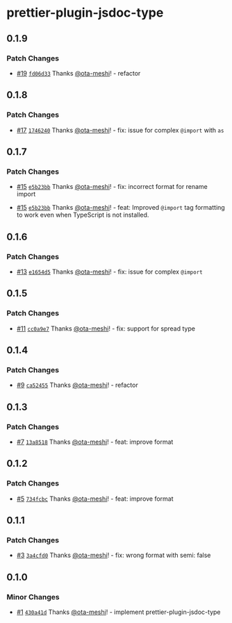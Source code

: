 # prettier-plugin-jsdoc-type

## 0.1.9

### Patch Changes

- [#19](https://github.com/ota-meshi/prettier-plugin-jsdoc-type/pull/19) [`fd06d33`](https://github.com/ota-meshi/prettier-plugin-jsdoc-type/commit/fd06d332832c3ed7fcfa5b301d95ab7d609a820f) Thanks [@ota-meshi](https://github.com/ota-meshi)! - refactor

## 0.1.8

### Patch Changes

- [#17](https://github.com/ota-meshi/prettier-plugin-jsdoc-type/pull/17) [`1746240`](https://github.com/ota-meshi/prettier-plugin-jsdoc-type/commit/174624080a2dae95a2d38766ca5f7571461517cd) Thanks [@ota-meshi](https://github.com/ota-meshi)! - fix: issue for complex `@import` with `as`

## 0.1.7

### Patch Changes

- [#15](https://github.com/ota-meshi/prettier-plugin-jsdoc-type/pull/15) [`e5b23bb`](https://github.com/ota-meshi/prettier-plugin-jsdoc-type/commit/e5b23bbf2c73fd0456b73d6d85269481af31873f) Thanks [@ota-meshi](https://github.com/ota-meshi)! - fix: incorrect format for rename import

- [#15](https://github.com/ota-meshi/prettier-plugin-jsdoc-type/pull/15) [`e5b23bb`](https://github.com/ota-meshi/prettier-plugin-jsdoc-type/commit/e5b23bbf2c73fd0456b73d6d85269481af31873f) Thanks [@ota-meshi](https://github.com/ota-meshi)! - feat: Improved `@import` tag formatting to work even when TypeScript is not installed.

## 0.1.6

### Patch Changes

- [#13](https://github.com/ota-meshi/prettier-plugin-jsdoc-type/pull/13) [`e1654d5`](https://github.com/ota-meshi/prettier-plugin-jsdoc-type/commit/e1654d58f19ab0230b56dd45ff300f1304c9eefb) Thanks [@ota-meshi](https://github.com/ota-meshi)! - fix: issue for complex `@import`

## 0.1.5

### Patch Changes

- [#11](https://github.com/ota-meshi/prettier-plugin-jsdoc-type/pull/11) [`cc0a9e7`](https://github.com/ota-meshi/prettier-plugin-jsdoc-type/commit/cc0a9e77db46f7a1bd443690cdfd69aaa9a2fc2c) Thanks [@ota-meshi](https://github.com/ota-meshi)! - fix: support for spread type

## 0.1.4

### Patch Changes

- [#9](https://github.com/ota-meshi/prettier-plugin-jsdoc-type/pull/9) [`ca52455`](https://github.com/ota-meshi/prettier-plugin-jsdoc-type/commit/ca5245591632b12e1d57d4e5f336a533b984d2a7) Thanks [@ota-meshi](https://github.com/ota-meshi)! - refactor

## 0.1.3

### Patch Changes

- [#7](https://github.com/ota-meshi/prettier-plugin-jsdoc-type/pull/7) [`13a8518`](https://github.com/ota-meshi/prettier-plugin-jsdoc-type/commit/13a8518786007ff0ffe09e87101e4288b0e1bf24) Thanks [@ota-meshi](https://github.com/ota-meshi)! - feat: improve format

## 0.1.2

### Patch Changes

- [#5](https://github.com/ota-meshi/prettier-plugin-jsdoc-type/pull/5) [`734fcbc`](https://github.com/ota-meshi/prettier-plugin-jsdoc-type/commit/734fcbc75dfc3b4c56953e950e30b960789f4a56) Thanks [@ota-meshi](https://github.com/ota-meshi)! - feat: improve format

## 0.1.1

### Patch Changes

- [#3](https://github.com/ota-meshi/prettier-plugin-jsdoc-type/pull/3) [`3a4cfd0`](https://github.com/ota-meshi/prettier-plugin-jsdoc-type/commit/3a4cfd0ceda2ee6d8d77ae7792d080131b5f12cb) Thanks [@ota-meshi](https://github.com/ota-meshi)! - fix: wrong format with semi: false

## 0.1.0

### Minor Changes

- [#1](https://github.com/ota-meshi/prettier-plugin-jsdoc-type/pull/1) [`430a41d`](https://github.com/ota-meshi/prettier-plugin-jsdoc-type/commit/430a41d84813d9f701cc059b3a52e55c695db438) Thanks [@ota-meshi](https://github.com/ota-meshi)! - implement prettier-plugin-jsdoc-type
